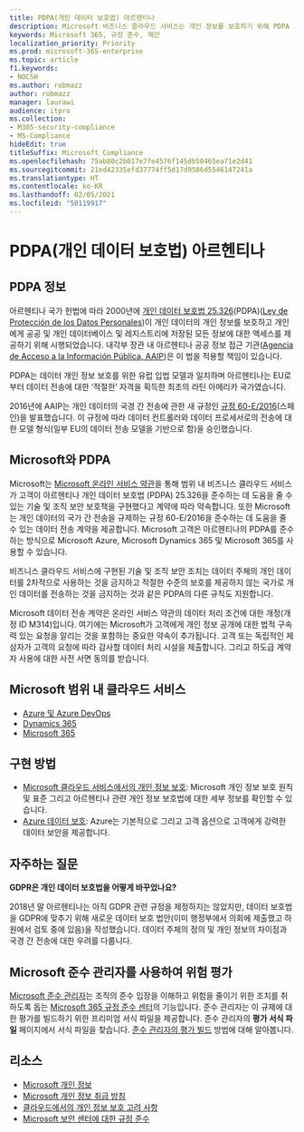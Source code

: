 ```yaml
---
title: PDPA(개인 데이터 보호법) 아르헨티나
description: Microsoft 비즈니스 클라우드 서비스는 개인 정보를 보호하기 위해 PDPA 표준을 준수합니다.
keywords: Microsoft 365, 규정 준수, 제안
localization_priority: Priority
ms.prod: microsoft-365-enterprise
ms.topic: article
f1.keywords:
- NOCSH
ms.author: robmazz
author: robmazz
manager: laurawi
audience: itpro
ms.collection:
- M365-security-compliance
- MS-Compliance
hideEdit: true
titleSuffix: Microsoft Compliance
ms.openlocfilehash: 75ab80c2b017e7fe4576f145db50465ea71e2d41
ms.sourcegitcommit: 21ed42335efd37774ff5d17d9586d5546147241a
ms.translationtype: HT
ms.contentlocale: ko-KR
ms.lasthandoff: 02/05/2021
ms.locfileid: "50119917"
---
```

# <a name="personal-data-protection-act-pdpa-argentina"></a>PDPA(개인 데이터 보호법) 아르헨티나

## <a name="about-the-pdpa"></a>PDPA 정보

아르헨티나 국가 헌법에 따라 2000년에 [개인 데이터 보호법 25.326](http://www.jus.gob.ar/media/3201023/personal_data_protection_act25326.pdf)(PDPA)([Ley de Protección de los Datos Personales](http://servicios.infoleg.gob.ar/infolegInternet/anexos/60000-64999/64790/norma.htm))이 개인 데이터의 개인 정보를 보호하고 개인에게 공공 및 개인 데이터베이스 및 레지스트리에 저장된 모든 정보에 대한 액세스를 제공하기 위해 시행되었습니다. 내각부 장관 내 아르헨티나 공공 정보 접근 기관([Agencia de Acceso a la Información Pública, AAIP](https://www.argentina.gob.ar/aaip))은 이 법을 적용할 책임이 있습니다.

PDPA는 데이터 개인 정보 보호를 위한 유럽 입법 모델과 일치하며 아르헨티나는 EU로부터 데이터 전송에 대한 ‘적절한’ 자격을 획득한 최초의 라틴 아메리카 국가였습니다.

2016년에 AAIP는 개인 데이터의 국경 간 전송에 관한 새 규정인 [규정 60-E/2016](http://servicios.infoleg.gob.ar/infolegInternet/anexos/265000-269999/267922/norma.htm)(스페인)을 발표했습니다. 이 규정에 따라 데이터 컨트롤러와 데이터 프로세서로의 전송에 대한 모델 형식(일부 EU의 데이터 전송 모델을 기반으로 함)을 승인했습니다.

## <a name="microsoft-and-the-pdpa"></a>Microsoft와 PDPA

Microsoft는 [Microsoft 온라인 서비스 약관](https://www.microsoftvolumelicensing.com/DocumentSearch.aspx?Mode=3&DocumentTypeId=31)을 통해 범위 내 비즈니스 클라우드 서비스가 고객이 아르헨티나 개인 데이터 보호법 (PDPA) 25.326을 준수하는 데 도움을 줄 수 있는 기술 및 조직 보안 보호책을 구현했다고 계약에 따라 약속합니다. 또한 Microsoft는 개인 데이터의 국가 간 전송을 규제하는 규정 60-E/2016을 준수하는 데 도움을 줄 수 있는 데이터 전송 계약을 제공합니다. Microsoft 고객은 아르헨티나의 PDPA를 준수하는 방식으로 Microsoft Azure, Microsoft Dynamics 365 및 Microsoft 365를 사용할 수 있습니다.

비즈니스 클라우드 서비스에 구현된 기술 및 조직 보안 조치는 데이터 주체의 개인 데이터를 2차적으로 사용하는 것을 금지하고 적절한 수준의 보호를 제공하지 않는 국가로 개인 데이터를 전송하는 것을 금지하는 것과 같은 PDPA의 다른 규칙도 지원합니다.

Microsoft 데이터 전송 계약은 온라인 서비스 약관의 데이터 처리 조건에 대한 개정(개정 ID M314)입니다. 여기에는 Microsoft가 고객에게 개인 정보 공개에 대한 법적 구속력 있는 요청을 알리는 것을 포함하는 중요한 약속이 추가됩니다. 고객 또는 독립적인 제삼자가 고객의 요청에 따라 감사할 데이터 처리 시설을 제출합니다. 그리고 하도급 계약자 사용에 대한 사전 서면 동의를 받습니다.

## <a name="microsoft-in-scope-cloud-services"></a>Microsoft 범위 내 클라우드 서비스

- [Azure 및 Azure DevOps](https://gallery.technet.microsoft.com/Overview-of-Azure-c1be3942)
- [Dynamics 365](https://download.microsoft.com/download/E/1/9/E1977163-7A86-4812-AC18-C03ADC958AAF/Microsoft_Dynamics_365_Cloud_Service_Compliance_Datasheet.pdf)
- [Microsoft 365](https://servicetrust.microsoft.com/ViewPage/TrustDocuments?command=Download&downloadType=Document&downloadId=9f756cce-b15d-45a9-94d7-6a583dee4401&docTab=6d000410-c9e9-11e7-9a91-892aae8839ad_Compliance_Guides)

## <a name="how-to-implement"></a>구현 방법

- [Microsoft 클라우드 서비스에서의 개인 정보 보호](https://www.microsoft.com/download/details.aspx?id=55710): Microsoft 개인 정보 보호 원칙 및 표준 그리고 아르헨티나 관련 개인 정보 보호법에 대한 세부 정보를 확인할 수 있습니다.  
- [Azure 데이터 보호](/azure/security/azure-protection-of-customer-data): Azure는 기본적으로 그리고 고객 옵션으로 고객에게 강력한 데이터 보안을 제공합니다.

## <a name="frequently-asked-questions"></a>자주하는 질문

**GDPR은 개인 데이터 보호법을 어떻게 바꾸었나요?**

2018년 말 아르헨티나는 아직 GDPR 관련 규정을 제정하지는 않았지만, 데이터 보호법을 GDPR에 맞추기 위해 새로운 데이터 보호 법안(이미 행정부에서 의회에 제출했고 하원에서 검토 중에 있음)을 작성했습니다. 데이터 주체의 정의 및 개인 정보의 차이점과 국경 간 전송에 대한 우려를 다룹니다.

## <a name="use-microsoft-compliance-manager-to-assess-your-risk"></a>Microsoft 준수 관리자를 사용하여 위험 평가

[Microsoft 준수 관리자](/microsoft-365/compliance/compliance-manager)는 조직의 준수 입장을 이해하고 위험을 줄이기 위한 조치를 취하도록 돕는 [Microsoft 365 규정 준수 센터](/microsoft-365/compliance/microsoft-365-compliance-center)의 기능입니다. 준수 관리자는 이 규제에 대한 평가를 빌드하기 위한 프리미엄 서식 파일을 제공합니다. 준수 관리자의 **평가 서식 파일** 페이지에서 서식 파일을 찾습니다. [준수 관리자의 평가 빌드](/microsoft-365/compliance/compliance-manager-assessments) 방법에 대해 알아봅니다.

## <a name="resources"></a>리소스

- [Microsoft 개인 정보](https://privacy.microsoft.com)
- [Microsoft 개인 정보 취급 방침](https://privacy.microsoft.com/privacystatement)
- [클라우드에서의 개인 정보 보호 고려 사항](https://download.microsoft.com/download/0/9/D/09DE47F6-F9E5-4C14-B9E8-E8119A130ACC/Privacy_considerations_in_the_cloud.pdf)
- [Microsoft 보안 센터에 대한 규정 준수](https://www.microsoft.com/trust-center/compliance/compliance-overview)
